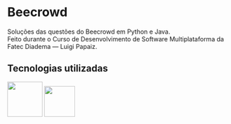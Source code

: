 # Beecrowd
Soluções das questões do Beecrowd em Python e Java. <br>
Feito durante o Curso de Desenvolvimento de Software Multiplataforma da Fatec Diadema — Luigi Papaiz.

## Tecnologias utilizadas
<div>
<img width='80' src="https://cdn.jsdelivr.net/gh/devicons/devicon/icons/java/java-original-wordmark.svg" />
<img width='70' src="https://cdn.jsdelivr.net/gh/devicons/devicon/icons/python/python-original-wordmark.svg" />
</div>
          
